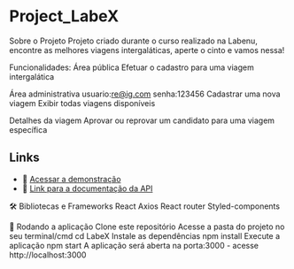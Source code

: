 
# Project_LabeX
Sobre o Projeto
Projeto criado durante o curso realizado na Labenu, encontre as melhores viagens intergaláticas, aperte o cinto e vamos nessa!

Funcionalidades:
Área pública
Efetuar o cadastro para uma viagem intergalática

Área administrativa
usuario:re@ig.com
senha:123456
Cadastrar uma nova viagem
Exibir todas viagens disponíveis

Detalhes da viagem
Aprovar ou reprovar um candidato para uma viagem específica


 ## Links
 * 🔗 [Acessar a demonstração](shivering-hose.surge.sh)
 * 🔗 [Link para a documentação da API](https://documenter.getpostman.com/view/7549981/SW14Vd4b?version=latest#a6e71d7b-edfa-495f-be55-d6bee08ffe39)

🛠 Bibliotecas e Frameworks
React
Axios
React router
Styled-components

🚀 Rodando a aplicação
Clone este repositório
Acesse a pasta do projeto no seu terminal/cmd
cd LabeX
Instale as dependências
npm install
Execute a aplicação
npm start
A aplicação será aberta na porta:3000 - acesse http://localhost:3000

